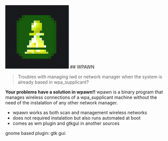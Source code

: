 
<img src="https://github.com/davezant/wpawn/blob/main/a%20network%20signal%20behind%20a%20chess%20pawn.png" alt="logo" width="200" height="200">
## WPAWN

>Troubles with managing iwd or network manager when the system is already based in wpa_supplicant?

**Your problems have a solution in wpawn!!**
wpawn is a binary program that manages wireless connections of a wpa_supplicant machine without the need of the instalation of any other network manager.

 - wpawn works as both scan and management wireless networks
 - does not required instalation but also runs automated at boot
 - comes as wm plugin and gtkgui in another sources

gnome based plugin:
gtk gui:

